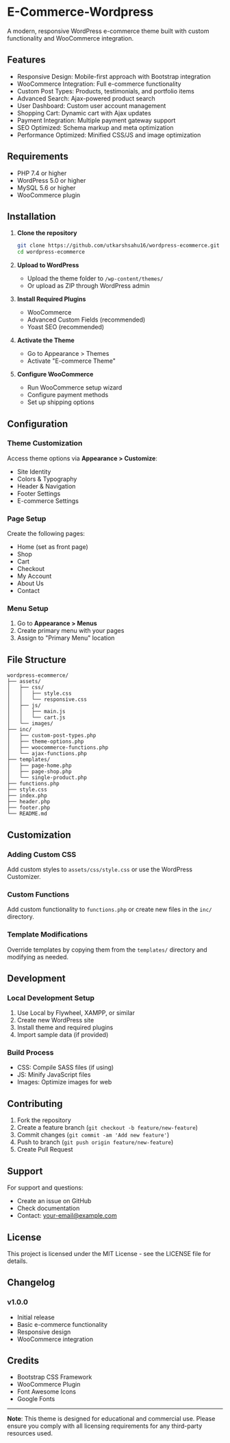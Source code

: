 # E-Commerce-Wordpress

A modern, responsive WordPress e-commerce theme built with custom functionality and WooCommerce integration.

## Features

- Responsive Design: Mobile-first approach with Bootstrap integration
- WooCommerce Integration: Full e-commerce functionality
- Custom Post Types: Products, testimonials, and portfolio items
- Advanced Search: Ajax-powered product search
- User Dashboard: Custom user account management
- Shopping Cart: Dynamic cart with Ajax updates
- Payment Integration: Multiple payment gateway support
- SEO Optimized: Schema markup and meta optimization
- Performance Optimized: Minified CSS/JS and image optimization

## Requirements

- PHP 7.4 or higher
- WordPress 5.0 or higher
- MySQL 5.6 or higher
- WooCommerce plugin

## Installation

1. **Clone the repository**
   ```bash
   git clone https://github.com/utkarshsahu16/wordpress-ecommerce.git
   cd wordpress-ecommerce
   ```

2. **Upload to WordPress**
   - Upload the theme folder to `/wp-content/themes/`
   - Or upload as ZIP through WordPress admin

3. **Install Required Plugins**
   - WooCommerce
   - Advanced Custom Fields (recommended)
   - Yoast SEO (recommended)

4. **Activate the Theme**
   - Go to Appearance > Themes
   - Activate "E-commerce Theme"

5. **Configure WooCommerce**
   - Run WooCommerce setup wizard
   - Configure payment methods
   - Set up shipping options

## Configuration

### Theme Customization
Access theme options via **Appearance > Customize**:
- Site Identity
- Colors & Typography
- Header & Navigation
- Footer Settings
- E-commerce Settings

### Page Setup
Create the following pages:
- Home (set as front page)
- Shop
- Cart
- Checkout
- My Account
- About Us
- Contact

### Menu Setup
1. Go to **Appearance > Menus**
2. Create primary menu with your pages
3. Assign to "Primary Menu" location

## File Structure

```
wordpress-ecommerce/
├── assets/
│   ├── css/
│   │   ├── style.css
│   │   └── responsive.css
│   ├── js/
│   │   ├── main.js
│   │   └── cart.js
│   └── images/
├── inc/
│   ├── custom-post-types.php
│   ├── theme-options.php
│   ├── woocommerce-functions.php
│   └── ajax-functions.php
├── templates/
│   ├── page-home.php
│   ├── page-shop.php
│   └── single-product.php
├── functions.php
├── style.css
├── index.php
├── header.php
├── footer.php
└── README.md
```

## Customization

### Adding Custom CSS
Add custom styles to `assets/css/style.css` or use the WordPress Customizer.

### Custom Functions
Add custom functionality to `functions.php` or create new files in the `inc/` directory.

### Template Modifications
Override templates by copying them from the `templates/` directory and modifying as needed.

## Development

### Local Development Setup
1. Use Local by Flywheel, XAMPP, or similar
2. Create new WordPress site
3. Install theme and required plugins
4. Import sample data (if provided)

### Build Process
- CSS: Compile SASS files (if using)
- JS: Minify JavaScript files
- Images: Optimize images for web

## Contributing

1. Fork the repository
2. Create a feature branch (`git checkout -b feature/new-feature`)
3. Commit changes (`git commit -am 'Add new feature'`)
4. Push to branch (`git push origin feature/new-feature`)
5. Create Pull Request

## Support

For support and questions:
- Create an issue on GitHub
- Check documentation
- Contact: your-email@example.com

## License

This project is licensed under the MIT License - see the LICENSE file for details.

## Changelog

### v1.0.0
- Initial release
- Basic e-commerce functionality
- Responsive design
- WooCommerce integration

## Credits

- Bootstrap CSS Framework
- WooCommerce Plugin
- Font Awesome Icons
- Google Fonts


---

**Note**: This theme is designed for educational and commercial use. Please ensure you comply with all licensing requirements for any third-party resources used.